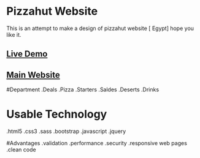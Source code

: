 # Pizzahut Website
This is an attempt to make a design of pizzahut website [ Egypt] hope you like it.
## [Live Demo](https://engwalid404.github.io/PizzaHut/)
## [Main Website](https://github.com/engwalid404/PizzaHut)
 
#Department
.Deals
.Pizza
.Starters
.Saldes
.Deserts
.Drinks

# Usable Technology
.html5
.css3
.sass
.bootstrap
.javascript
.jquery

#Advantages
.validation
.performance
.security
.responsive web pages
.clean code

